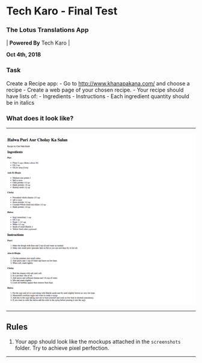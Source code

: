 # Tech Karo - Final Test
### The Lotus Translations App

| **Powered By** Tech Karo  |

**Oct 4th, 2018**

### Task ###
Create a Recipe app:
    - Go to http://www.khanapakana.com/ and choose a recipe
    - Create a web page of your chosen recipe. 
    - Your recipe should have lists of:
        - Ingredients
        - Instructions
    - Each ingredient quantity should be in italics

### What does it look like?

----

![mockup](screenshots/mockup-1.png)

----

## Rules
1. Your app should look like the mockups attached in the `screenshots` folder. Try to achieve pixel perfection.

-------------------
